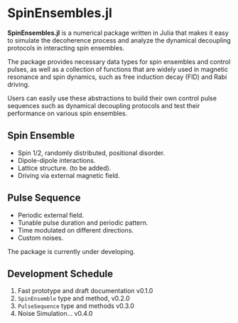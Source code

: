 # SpinEnsembles.jl

**SpinEnsembles.jl** is a numerical package written in Julia that makes it easy to simulate the decoherence process and analyze the dynamical decoupling protocols in interacting spin ensembles.

The package provides necessary data types for spin ensembles and control pulses, as well as a collection of functions that are widely used in magnetic resonance and spin dynamics, such as free induction decay (FID) and Rabi driving.

Users can easily use these abstractions to build their own control pulse sequences such as dynamical decoupling protocols and test their performance on various spin ensembles.

## Spin Ensemble

- Spin 1/2, randomly distributed, positional disorder.
- Dipole-dipole interactions.
- Lattice structure. (to be added).
- Driving via external magnetic field.

## Pulse Sequence

- Periodic external field.
- Tunable pulse duration and periodic pattern.
- Time modulated on different directions.
- Custom noises.

The package is currently under developing.

## Development Schedule

1. Fast prototype and draft documentation v0.1.0
2. `SpinEnsemble` type and method, v0.2.0
3. `PulseSequence` type and methods v0.3.0
4. Noise Simulation... v0.4.0
